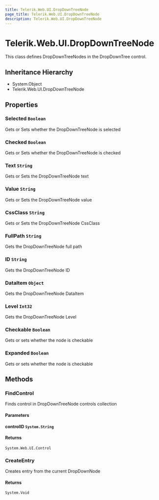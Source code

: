 ```yaml
---
title: Telerik.Web.UI.DropDownTreeNode
page_title: Telerik.Web.UI.DropDownTreeNode
description: Telerik.Web.UI.DropDownTreeNode
---
```


# Telerik.Web.UI.DropDownTreeNode

This class defines DropDownTreeNodes in the DropDownTree control.

## Inheritance Hierarchy

* System.Object
* Telerik.Web.UI.DropDownTreeNode

## Properties

###  Selected `Boolean`

Gets or Sets whether the DropDownTreeNode is selected

###  Checked `Boolean`

Gets or Sets whether the DropDownTreeNode is checked

###  Text `String`

Gets or Sets the DropDownTreeNode text

###  Value `String`

Gets or Sets the DropDownTreeNode value

###  CssClass `String`

Gets or Sets the DropDownTreeNode CssClass

###  FullPath `String`

Gets the DropDownTreeNode full path

###  ID `String`

Gets the DropDownTreeNode ID

###  DataItem `Object`

Gets the DropDownTreeNode DataItem

###  Level `Int32`

Gets the DropDownTreeNode Level

###  Checkable `Boolean`

Gets or sets whether the node is checkable

###  Expanded `Boolean`

Gets or sets whether the node is checkable

## Methods

###  FindControl

Finds control in DropDownTreeNode controls collection

#### Parameters

#### controlID `System.String`

#### Returns

`System.Web.UI.Control` 

###  CreateEntry

Creates entry from the current DropDownNode

#### Returns

`System.Void` 

